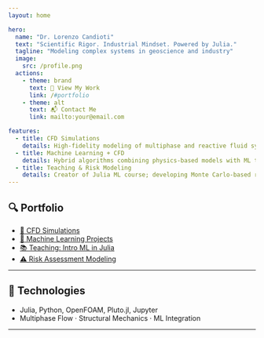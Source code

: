 ```yaml
---
layout: home

hero:
  name: "Dr. Lorenzo Candioti"
  text: "Scientific Rigor. Industrial Mindset. Powered by Julia."
  tagline: "Modeling complex systems in geoscience and industry"
  image:
    src: /profile.png
  actions:
    - theme: brand
      text: 📄 View My Work
      link: /#portfolio
    - theme: alt
      text: 📬 Contact Me
      link: mailto:your@email.com

features:
  - title: CFD Simulations
    details: High-fidelity modeling of multiphase and reactive fluid systems using Julia and OpenFOAM
  - title: Machine Learning + CFD
    details: Hybrid algorithms combining physics-based models with ML to improve efficiency and accuracy
  - title: Teaching & Risk Modeling
    details: Creator of Julia ML course; developing Monte Carlo-based risk assessment pipelines
---
```


## 🔍 Portfolio

- [🔬 CFD Simulations](./portfolio/cfd.md)
- [🤖 Machine Learning Projects](./portfolio/ml.md)
- [📚 Teaching: Intro ML in Julia](./portfolio/teaching.md)
- [⚠️ Risk Assessment Modeling](./portfolio/risk.md)

---

## 🧰 Technologies

- Julia, Python, OpenFOAM, Pluto.jl, Jupyter
- Multiphase Flow · Structural Mechanics · ML Integration

---
